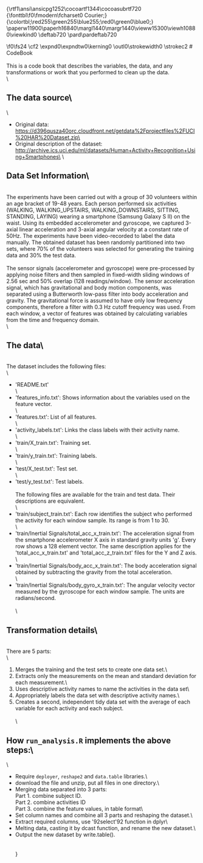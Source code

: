 {\rtf1\ansi\ansicpg1252\cocoartf1344\cocoasubrtf720
{\fonttbl\f0\fmodern\fcharset0 Courier;}
{\colortbl;\red255\green255\blue255;\red0\green0\blue0;}
\paperw11900\paperh16840\margl1440\margr1440\vieww15300\viewh10880\viewkind0
\deftab720
\pard\pardeftab720

\f0\fs24 \cf2 \expnd0\expndtw0\kerning0
\outl0\strokewidth0 \strokec2 # CodeBook\
\
This is a code book that describes the variables, the data, and any transformations or work that you performed to clean up the data.\
\
## The data source\
\
* Original data: https://d396qusza40orc.cloudfront.net/getdata%2Fprojectfiles%2FUCI%20HAR%20Dataset.zip\
* Original description of the dataset: http://archive.ics.uci.edu/ml/datasets/Human+Activity+Recognition+Using+Smartphones\
\
## Data Set Information\
\
The experiments have been carried out with a group of 30 volunteers within an age bracket of 19-48 years. Each person performed six activities (WALKING, WALKING_UPSTAIRS, WALKING_DOWNSTAIRS, SITTING, STANDING, LAYING) wearing a smartphone (Samsung Galaxy S II) on the waist. Using its embedded accelerometer and gyroscope, we captured 3-axial linear acceleration and 3-axial angular velocity at a constant rate of 50Hz. The experiments have been video-recorded to label the data manually. The obtained dataset has been randomly partitioned into two sets, where 70% of the volunteers was selected for generating the training data and 30% the test data.\
\
The sensor signals (accelerometer and gyroscope) were pre-processed by applying noise filters and then sampled in fixed-width sliding windows of 2.56 sec and 50% overlap (128 readings/window). The sensor acceleration signal, which has gravitational and body motion components, was separated using a Butterworth low-pass filter into body acceleration and gravity. The gravitational force is assumed to have only low frequency components, therefore a filter with 0.3 Hz cutoff frequency was used. From each window, a vector of features was obtained by calculating variables from the time and frequency domain.\
\
## The data\
\
The dataset includes the following files:\
\
- 'README.txt'\
\
- 'features_info.txt': Shows information about the variables used on the feature vector.\
\
- 'features.txt': List of all features.\
\
- 'activity_labels.txt': Links the class labels with their activity name.\
\
- 'train/X_train.txt': Training set.\
\
- 'train/y_train.txt': Training labels.\
\
- 'test/X_test.txt': Test set.\
\
- 'test/y_test.txt': Test labels.\
\
The following files are available for the train and test data. Their descriptions are equivalent.\
\
- 'train/subject_train.txt': Each row identifies the subject who performed the activity for each window sample. Its range is from 1 to 30.\
\
- 'train/Inertial Signals/total_acc_x_train.txt': The acceleration signal from the smartphone accelerometer X axis in standard gravity units 'g'. Every row shows a 128 element vector. The same description applies for the 'total_acc_x_train.txt' and 'total_acc_z_train.txt' files for the Y and Z axis.\
\
- 'train/Inertial Signals/body_acc_x_train.txt': The body acceleration signal obtained by subtracting the gravity from the total acceleration.\
\
- 'train/Inertial Signals/body_gyro_x_train.txt': The angular velocity vector measured by the gyroscope for each window sample. The units are radians/second.\
\
\
## Transformation details\
\
There are 5 parts:\
\
1. Merges the training and the test sets to create one data set.\
2. Extracts only the measurements on the mean and standard deviation for each measurement.\
3. Uses descriptive activity names to name the activities in the data set\
4. Appropriately labels the data set with descriptive activity names.\
5. Creates a second, independent tidy data set with the average of each variable for each activity and each subject.\
\
\
## How ```run_analysis.R``` implements the above steps:\
\
* Require ```deployer```, ```reshape2``` and ```data.table``` libraries.\
* download the file and unzip, put all files in one directory.\
* Merging data separated into 3 parts: \
	Part 1. combine subject ID.\
	Part 2. combine activities ID\
	Part 3. combine the feature values, in table format\
* Set column names and combine all 3 parts and reshaping the dataset.\
* Extract required columns, use \'92select\'92 function in dplyr\
* Melting data, casting it by dcast function, and rename the new dataset.\
* Output the new dataset by write.table().\
\
\
}